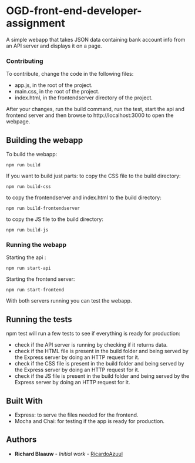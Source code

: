 # OGD-front-end-developer-assignment
A simple webapp that takes JSON data containing bank account info from an API server and displays it on a page.

### Contributing

To contribute, change the code in the following files:
- app.js, in the root of the project.
- main.css, in the root of the project.
- index.html, in the frontendserver directory of the project.

After your changes, run the build command, run the test, start the api and frontend server and then browse to http://localhost:3000 to open the webpage.

## Building the webapp

To build the webapp:
```
npm run build
```
If you want to build just parts:
to copy the CSS file to the build directory:
```
npm run build-css
```
to copy the frontendserver and index.html to the build directory:
```
npm run build-frontendserver 
```
to copy the JS file to the build directory:
```
npm run build-js
```

### Running the webapp

Starting the api :
```
npm run start-api
```

Starting the frontend server: 
```
npm run start-frontend
```

With both servers running you can test the webapp.

## Running the tests

npm test will run a few tests to see if everything is ready for production:
- check if the API server is running by checking if it returns data.
- check if the HTML file is present in the build folder and being served by the Express server by doing an HTTP request for it.
- check if the CSS file is present in the build folder and being served by the Express server by doing an HTTP request for it.
- check if the JS file is present in the build folder and being served by the Express server by doing an HTTP request for it.


## Built With

* Express: to serve the files needed for the frontend.
* Mocha and Chai: for testing if the app is ready for production.

## Authors

* **Richard Blaauw** - *Initial work* - [RicardoAzuul](https://github.com/RicardoAzuul)



